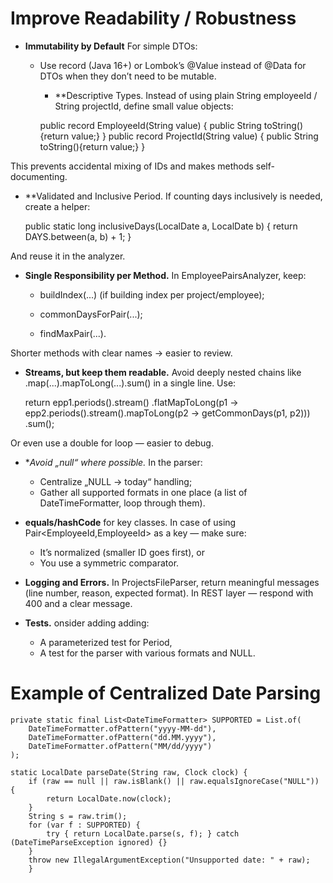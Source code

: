# Improve Readability / Robustness
* **Immutability by Default** For simple DTOs:

  * Use record (Java 16+) or Lombok’s @Value instead of @Data for DTOs when they don’t need to be mutable.

    * **Descriptive Types. Instead of using plain String employeeId / String projectId, define small value objects:


    public record EmployeeId(String value) { public String toString(){return value;} }
    public record ProjectId(String value) { public String toString(){return value;} }

This prevents accidental mixing of IDs and makes methods self-documenting.

* **Validated and Inclusive Period.
  If counting days inclusively is needed, create a helper:


    public static long inclusiveDays(LocalDate a, LocalDate b) { return DAYS.between(a, b) + 1; }

And reuse it in the analyzer.

* **Single Responsibility per Method.** In EmployeePairsAnalyzer, keep:

  * buildIndex(...) (if building index per project/employee);

  * commonDaysForPair(...);

  * findMaxPair(...).

Shorter methods with clear names → easier to review.

* **Streams, but keep them readable.** Avoid deeply nested chains like .map(...).mapToLong(...).sum() in a single line. Use:


    return epp1.periods().stream()
        .flatMapToLong(p1 -> epp2.periods().stream().mapToLong(p2 -> getCommonDays(p1, p2)))
        .sum();

Or even use a double for loop — easier to debug.

* **Avoid „null“ where possible.* In the parser:

  * Centralize „NULL → today“ handling;
  * Gather all supported formats in one place (a list of DateTimeFormatter, loop through them).


* **equals/hashCode** for key classes. In case of using Pair<EmployeeId,EmployeeId> as a key — make sure:

  * It’s normalized (smaller ID goes first), or
  * You use a symmetric comparator.

* **Logging and Errors.** In ProjectsFileParser, return meaningful messages (line number, reason, expected format). In REST layer — respond with 400 and a clear message.

* **Tests.** onsider adding adding:

  * A parameterized test for Period,
  * A test for the parser with various formats and NULL.

# Example of Centralized Date Parsing


    private static final List<DateTimeFormatter> SUPPORTED = List.of(
        DateTimeFormatter.ofPattern("yyyy-MM-dd"),
        DateTimeFormatter.ofPattern("dd.MM.yyyy"),
        DateTimeFormatter.ofPattern("MM/dd/yyyy")
    );

    static LocalDate parseDate(String raw, Clock clock) {
        if (raw == null || raw.isBlank() || raw.equalsIgnoreCase("NULL")) {
            return LocalDate.now(clock);
        }
        String s = raw.trim();
        for (var f : SUPPORTED) {
            try { return LocalDate.parse(s, f); } catch (DateTimeParseException ignored) {}
        }
        throw new IllegalArgumentException("Unsupported date: " + raw);
        }
